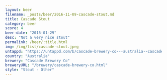 ```yaml
---
layout: beer
filename: _posts/beer/2016-11-09-cascade-stout.md
title: Cascade Stout
category: beer
score: 4
beer-date: "2015-01-29"
desc: "Not a very nice stout"
permalink: /beer/:title.html
img: /img/list/cascade-stout.jpeg
untappd: "https://untappd.com/b/cascade-brewery-co---australia--cascade-stout/57106"
country: "Australia"
brewery: "Cascade Brewery Co"
breweryURL: "/brewery/cascade-brewery-co.html"
style: "Stout - Other"
---
```

